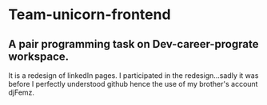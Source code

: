 # Team-unicorn-frontend
## A pair programming task on Dev-career-prograte workspace.
It is a redesign of linkedIn pages. I participated in the redesign...sadly it was before I perfectly understood github hence the use of my brother's account djFemz. 
